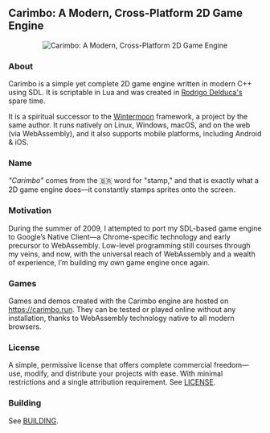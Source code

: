 ## Carimbo: A Modern, Cross-Platform 2D Game Engine

<p align="center">
  <img src="carimbo.avif" alt="Carimbo: A Modern, Cross-Platform 2D Game Engine">
</p>

### About

Carimbo is a simple yet complete 2D game engine written in modern C++ using SDL. It is scriptable in Lua and was created in [Rodrigo Delduca's](https://rodrigodelduca.com.br/) spare time.

It is a spiritual successor to the [Wintermoon](https://github.com/wintermoon/wintermoon) framework, a project by the same author. It runs natively on Linux, Windows, macOS, and on the web (via WebAssembly), and it also supports mobile platforms, including Android & iOS.

### Name

_"Carimbo"_ comes from the 🇧🇷 word for "stamp," and that is exactly what a 2D game engine does—it constantly stamps sprites onto the screen.

### Motivation

During the summer of 2009, I attempted to port my SDL-based game engine to Google’s Native Client—a Chrome-specific technology and early precursor to WebAssembly. Low-level programming still courses through my veins, and now, with the universal reach of WebAssembly and a wealth of experience, I’m building my own game engine once again.

### Games

Games and demos created with the Carimbo engine are hosted on https://carimbo.run. They can be tested or played online without any installation, thanks to WebAssembly technology native to all modern browsers.

### License

A simple, permissive license that offers complete commercial freedom—use, modify, and distribute your projects with ease. With minimal restrictions and a single attribution requirement. See [LICENSE](LICENSE).

### Building

See [BUILDING](BUILDING.md).
